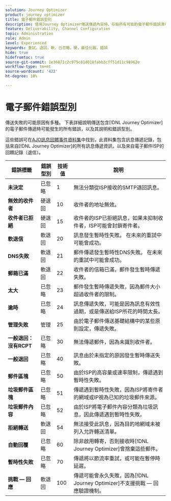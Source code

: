 ```yaml
---
solution: Journey Optimizer
product: journey optimizer
title: 電子郵件錯誤型別
description: 使用Journey Optimizer傳送傳遞內容時，存取所有可能的電子郵件錯誤清單。
feature: Deliverability, Channel Configuration
topic: Administration
role: Admin
level: Experienced
keywords: 重試，退回，軟，已忽略，硬，最佳化器，錯誤
hide: true
hidefromtoc: true
source-git-commit: 1e36871c2c975c81d018fabb3cff51d11c98962e
workflow-type: tm+mt
source-wordcount: '422'
ht-degree: 10%

---
```



# 電子郵件錯誤型別

傳送失敗的可能原因有多種。 下表詳細說明傳送包含[!DNL Journey Optimizer]的電子郵件傳遞時可能發生的所有錯誤，以及其說明和錯誤型別。

這些錯誤可在[AJO訊息回饋事件資料集](../data/datasets-query-examples.md#message-feedback-event-dataset)中找到，此資料集包含訊息傳遞記錄，包括來自[!DNL Journey Optimizer]的所有訊息傳遞資訊，以及來自電子郵件ISP的回饋記錄（退信）。

| 錯誤標籤 | 錯誤型別 | 技術值 | 說明 |
| --- | --- | --- | --- |
| **未決定** | 已忽略 | 1 | 無法分類從ISP接收的SMTP退回訊息。 |
| **無效的收件者** | 硬退回 | 10 | 收件者的地址無效。 |
| **收件者已拒絕** | 硬退回 | 15 | 收件者的ISP已拒絕訊息，如果未抑制收件者，ISP可能會封鎖寄件者。 |
| **軟退信** | 軟退回 | 20 | 訊息發生暫時性失敗。 在未來的重試中可能會成功。 |
| **DNS失敗** | 軟退回 | 21 | 郵件傳遞發生暫時性DNS失敗。 在未來的重試中可能會成功。 |
| **郵箱已滿** | 軟退回 | 22 | 收件者的信箱已滿，郵件發生暫時傳遞失敗。 |
| **太大** | 已忽略 | 23 | 郵件發生暫時傳遞失敗，因為郵件大小超過收件者的限制。 |
| **逾時** | 已忽略 | 24 | 訊息傳遞失敗，可能是因為訊息有效性過期，或是傳送給ISP所花的時間太長。 |
| **管理失敗** | 管理 | 25 | 由於電子郵件傳送基礎結構中的某些原則設定，傳遞失敗。 |
| **一般退回：沒有RCPT** | 已忽略 | 30 | 無法傳遞郵件，因為未識別收件者。 |
| **一般退回** | 已忽略 | 40 | 訊息由於未指定的原因發生暫時傳送失敗。 |
| **郵件區塊** | 已忽略 | 50 | 由於ISP的高容量或速率限制，傳遞遇到暫時性失敗。 |
| **垃圾郵件區塊** | 已忽略 | 51 | 傳遞遇到暫時性失敗，因為ISP將寄件者的網域或IP視為已知的垃圾郵件來源。 |
| **垃圾郵件內容** | 已忽略 | 52 | 由於ISP將電子郵件內容分類為垃圾訊息，因此傳遞遇到暫時性失敗。 |
| **拒絕轉送** | 軟退回 | 54 | 無法接受此訊息，因為目的地網域未被列入允許轉送清單。 |
| **自動回覆** | 已忽略 | 60 | 除非啟用轉寄，否則接收時[!DNL Journey Optimizer]會捨棄這些郵件。 |
| **暫時性失敗** | 已忽略 | 70 | 傳遞將以節流率重試，或可能在暫停時延遲。 |
| **挑戰 — 回應** | 軟退回 | 100 | 傳遞可能會永久失敗，因為[!DNL Journey Optimizer]不支援挑戰 — 回應驗證機制。 |
